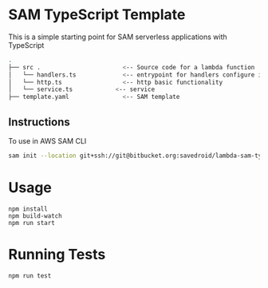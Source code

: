 # SAM TypeScript Template

This is a simple starting point for SAM serverless applications with TypeScript

```bash
.
├── src .                       <-- Source code for a lambda function
│   └── handlers.ts             <-- entrypoint for handlers configure in the template.yaml
│   └── http.ts                 <-- http basic functionality
│   └── service.ts            <-- service
├── template.yaml               <-- SAM template
```

## Instructions
To use in AWS SAM CLI
```bash
sam init --location git+ssh://git@bitbucket.org:savedroid/lambda-sam-typescript-template.git
```
# Usage

```
npm install
npm build-watch
npm run start
```

# Running Tests
```
npm run test
```

